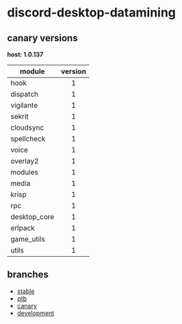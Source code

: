# discord-desktop-datamining

## canary versions

**host: 1.0.137**

| module | version |
| ------ | :-----: |
| hook | 1 |
| dispatch | 1 |
| vigilante | 1 |
| sekrit | 1 |
| cloudsync | 1 |
| spellcheck | 1 |
| voice | 1 |
| overlay2 | 1 |
| modules | 1 |
| media | 1 |
| krisp | 1 |
| rpc | 1 |
| desktop_core | 1 |
| erlpack | 1 |
| game_utils | 1 |
| utils | 1 |

## branches

- [stable](https://github.com/OpenAsar/discord-desktop-datamining/tree/stable)
- [ptb](https://github.com/OpenAsar/discord-desktop-datamining/tree/ptb)
- [canary](https://github.com/OpenAsar/discord-desktop-datamining/tree/canary)
- [development](https://github.com/OpenAsar/discord-desktop-datamining/tree/development)